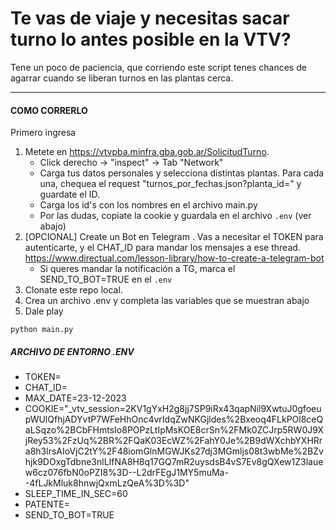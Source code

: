 # Te vas de viaje y necesitas sacar turno lo antes posible en la VTV?

Tene un poco de paciencia, que corriendo este script tenes chances de agarrar cuando se liberan turnos en las plantas cerca.

---


#### COMO CORRERLO

Primero ingresa 

1. Metete en https://vtvpba.minfra.gba.gob.ar/SolicitudTurno. 
    - Click derecho -> "inspect" -> Tab "Network"
    - Carga tus datos personales y selecciona distintas plantas. Para cada una, chequea el request "turnos_por_fechas.json?planta_id=" y guardate el ID.
    - Carga los id's con los nombres en el archivo main.py
    - Por las dudas, copiate la cookie y guardala en el archivo `.env` (ver abajo)
2. [OPCIONAL] Create un Bot en Telegram . Vas a necesitar el TOKEN para autenticarte, y el CHAT_ID para mandar los mensajes a ese thread. https://www.directual.com/lesson-library/how-to-create-a-telegram-bot
    - Si queres mandar la notificación a TG, marca el SEND_TO_BOT=TRUE en el `.env`
3. Clonate este repo local.
4. Crea un archivo .env y completa las variables que se muestran abajo
5. Dale play 
```shell
python main.py
```


##### ARCHIVO DE ENTORNO .ENV
- TOKEN=
- CHAT_ID=
- MAX_DATE=23-12-2023
- COOKIE="_vtv_session=2KV1gYxH2g8jj7SP9iRx43qapNil9XwtuJ0gfoeupWUlQfhjADYvtP7WFeHhOnc4vrIdqZwNKGjldes%2Bxeoq4FLkPOl8ceQaLSqzo%2BCbFHmtsIo8POPzLtIpMsKOE8crSn%2FMk0ZCJrp5RW0J9XjRey53%2FzUq%2BR%2FQaK03EcWZ%2FahY0Je%2B9dWXchbYXHRra8h3lrsAIoVjC2tY%2F48iomGlnMGWJKs27dj3MGmljs08t3wbMe%2BZvhjk9DOxgTdbne3nlLIfNA8H8q17GQ7mR2uysdsB4vS7Ev8gQXew1Z3lauew6cz076fbN0oPZI8%3D--L2drFEgJ1MY5muMa--4fLJkMluk8hnwjQxmLzQeA%3D%3D"
- SLEEP_TIME_IN_SEC=60
- PATENTE=
- SEND_TO_BOT=TRUE

